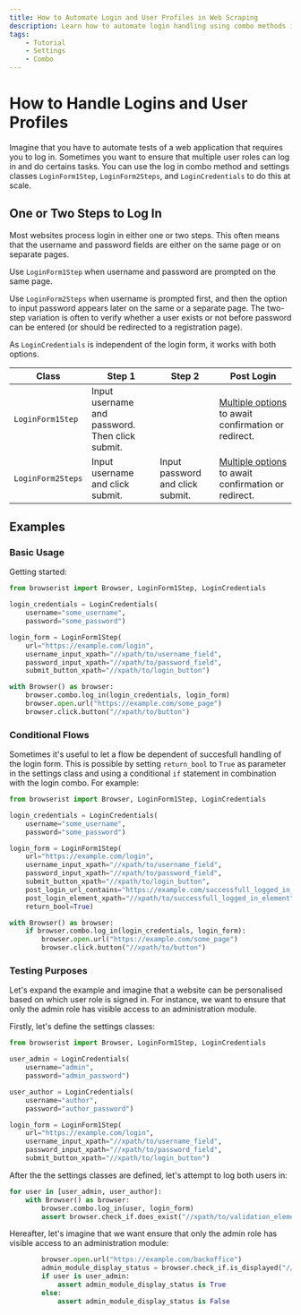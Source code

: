 ```yaml
---
title: How to Automate Login and User Profiles in Web Scraping
description: Learn how to automate login handling using combo methods in Browserist. Includes code examples for beginners and advanced users.
tags:
    - Tutorial
    - Settings
    - Combo
---
```


# How to Handle Logins and User Profiles
Imagine that you have to automate tests of a web application that requires you to log in. Sometimes you want to ensure that multiple user roles can log in and do certains tasks. You can use the log in combo method and settings classes `LoginForm1Step`, `LoginForm2Steps`, and `LoginCredentials` to do this at scale.

## One or Two Steps to Log In
Most websites process login in either one or two steps. This often means that the username and password fields are either on the same page or on separate pages.

Use `LoginForm1Step` when username and password are prompted on the same page.

Use `LoginForm2Steps` when username is prompted first, and then the option to input password appears later on the same or a separate page. The two-step variation is often to verify whether a user exists or not before password can be entered (or should be redirected to a registration page).

As `LoginCredentials` is independent of the login form, it works with both options.

| Class | Step 1 | Step 2 | Post Login |
| ----- | ------ | ------ | ---------- |
| `LoginForm1Step` | Input username and password. Then click submit. | | [Multiple options](../../reference/browser/combo/log-in.md#loginform1step) to await confirmation or redirect. |
| `LoginForm2Steps` | Input username and click submit. | Input password and click submit. | [Multiple options](../../reference/browser/combo/log-in.md#loginform2steps) to await confirmation or redirect. |

## Examples
### Basic Usage
Getting started:

```python linenums="1"
from browserist import Browser, LoginForm1Step, LoginCredentials

login_credentials = LoginCredentials(
    username="some_username",
    password="some_password")

login_form = LoginForm1Step(
    url="https://example.com/login",
    username_input_xpath="//xpath/to/username_field",
    password_input_xpath="//xpath/to/password_field",
    submit_button_xpath="//xpath/to/login_button")

with Browser() as browser:
    browser.combo.log_in(login_credentials, login_form)
    browser.open.url("https://example.com/some_page")
    browser.click.button("//xpath/to/button")
```

### Conditional Flows
Sometimes it's useful to let a flow be dependent of succesfull handling of the login form. This is possible by setting `return_bool` to `True` as parameter in the settings class and using a conditional `if` statement in combination with the login combo. For example:

```python linenums="1"
from browserist import Browser, LoginForm1Step, LoginCredentials

login_credentials = LoginCredentials(
    username="some_username",
    password="some_password")

login_form = LoginForm1Step(
    url="https://example.com/login",
    username_input_xpath="//xpath/to/username_field",
    password_input_xpath="//xpath/to/password_field",
    submit_button_xpath="//xpath/to/login_button",
    post_login_url_contains="https://example.com/successfull_logged_in_page",
    post_login_element_xpath="//xpath/to/successfull_logged_in_element",
    return_bool=True)

with Browser() as browser:
    if browser.combo.log_in(login_credentials, login_form):
        browser.open.url("https://example.com/some_page")
        browser.click.button("//xpath/to/button")
```

### Testing Purposes
Let's expand the example and imagine that a website can be personalised based on which user role is signed in. For instance, we want to ensure that only the admin role has visible access to an administration module.

Firstly, let's define the settings classes:

```python linenums="1"
from browserist import Browser, LoginForm1Step, LoginCredentials

user_admin = LoginCredentials(
    username="admin",
    password="admin_password")

user_author = LoginCredentials(
    username="author",
    password="author_password")

login_form = LoginForm1Step(
    url="https://example.com/login",
    username_input_xpath="//xpath/to/username_field",
    password_input_xpath="//xpath/to/password_field",
    submit_button_xpath="//xpath/to/login_button")
```

After the the settings classes are defined, let's attempt to log both users in:

```python title="" linenums="17"
for user in [user_admin, user_author]:
    with Browser() as browser:
        browser.combo.log_in(user, login_form)
        assert browser.check_if.does_exist("//xpath/to/validation_element") is True
```

Hereafter, let's imagine that we want ensure that only the admin role has visible access to an administration module:

```python title="" linenums="22"
        browser.open.url("https://example.com/backoffice")
        admin_module_display_status = browser.check_if.is_displayed("//xpath/to/admin_module")
        if user is user_admin:
            assert admin_module_display_status is True
        else:
            assert admin_module_display_status is False
```
